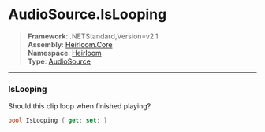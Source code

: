 # AudioSource.IsLooping

> **Framework**: .NETStandard,Version=v2.1  
> **Assembly**: [Heirloom.Core][0]  
> **Namespace**: [Heirloom][0]  
> **Type**: [AudioSource][1]

--------------------------------------------------------------------------------

### IsLooping

Should this clip loop when finished playing?

```cs
bool IsLooping { get; set; }
```

[0]: ../Heirloom.Core.md
[1]: Heirloom.AudioSource.md
